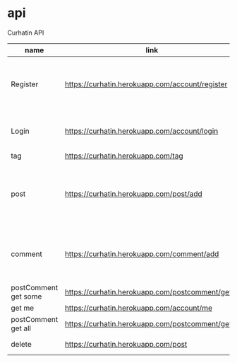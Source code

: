 # api
Curhatin API

| name        | link                                            | param                                                            |
|-------------|-------------------------------------------------|------------------------------------------------------------------|
| Register    | https://curhatin.herokuapp.com/account/register | {fname : string, email : string , password :string}              |
| Login       | https://curhatin.herokuapp.com/account/login    | {email : string , password : string}                             |
| tag         | https://curhatin.herokuapp.com/tag              | {tag:string}                                                     |
| post        | https://curhatin.herokuapp.com/post/add         | {postId : integer , tagId: integer , post : text , topic : text} |
| comment     | https://curhatin.herokuapp.com/comment/add      | {postId : integer , accountId : integer , comments : TEXT}       |
| postComment get some | https://curhatin.herokuapp.com/postcomment/get  | {postId : integer}                                               |
| get me | https://curhatin.herokuapp.com/account/me  | {token}                                               |
| postComment get all | https://curhatin.herokuapp.com/postcomment/getall  | |
| delete | https://curhatin.herokuapp.com/post  |{postId : integer} |
